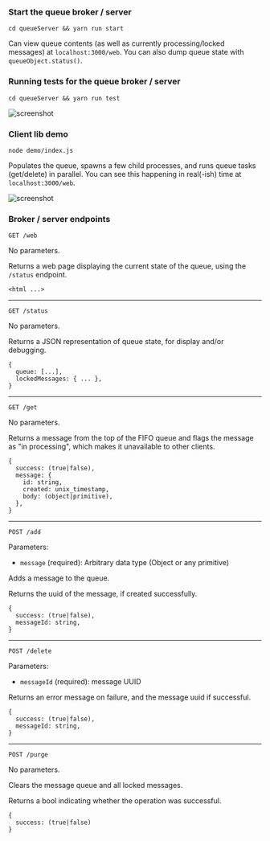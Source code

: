 ### Start the queue broker / server
```
cd queueServer && yarn run start
```
Can view queue contents (as well as currently processing/locked messages) at `localhost:3000/web`.
You can also dump queue state with `queueObject.status()`.

### Running tests for the queue broker / server
```
cd queueServer && yarn run test
```

![screenshot](https://i.imgur.com/XDmYVE9.png)

### Client lib demo
```
node demo/index.js
```
Populates the queue, spawns a few child processes, and runs queue tasks (get/delete) in parallel.
You can see this happening in real(-ish) time at `localhost:3000/web`.

![screenshot](https://i.imgur.com/dAtjJZ7.gif)

### Broker / server endpoints
```
GET /web
```
No parameters.

Returns a web page displaying the current state of the queue, using the `/status` endpoint.

```
<html ...>
```
---
```
GET /status
```
No parameters.

Returns a JSON representation of queue state, for display and/or debugging.

```
{
  queue: [...],
  lockedMessages: { ... },
}
```
---
```
GET /get
```
No parameters.

Returns a message from the top of the FIFO queue and flags the message as "in processing", which makes it
unavailable to other clients.

```
{
  success: (true|false),
  message: {
    id: string,
    created: unix_timestamp,
    body: (object|primitive),
  },
}
```
---
```
POST /add
```
Parameters:
 - `message` (required): Arbitrary data type (Object or any primitive)

Adds a message to the queue.

Returns the uuid of the message, if created successfully.

```
{
  success: (true|false),
  messageId: string,
}
```
---
```
POST /delete
```
Parameters:
 - `messageId` (required): message UUID

Returns an error message on failure, and the message uuid if successful.

```
{
  success: (true|false),
  messageId: string,
}
```
---
```
POST /purge
```
No parameters.

Clears the message queue and all locked messages.

Returns a bool indicating whether the operation was successful.

```
{
  success: (true|false)
}
```

